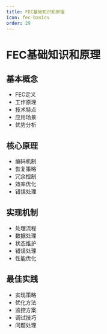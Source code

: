 ```yaml
---
title: FEC基础知识和原理
icon: fec-basics
order: 29
---
```


# FEC基础知识和原理

## 基本概念
- FEC定义
- 工作原理
- 技术特点
- 应用场景
- 优势分析

## 核心原理
- 编码机制
- 恢复策略
- 冗余控制
- 效率优化
- 错误处理

## 实现机制
- 处理流程
- 数据处理
- 状态维护
- 错误处理
- 性能优化

## 最佳实践
- 实现策略
- 优化方法
- 监控方案
- 调试技巧
- 问题处理
